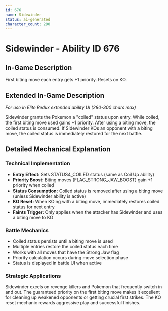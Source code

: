 ```yaml
---
id: 676
name: Sidewinder
status: ai-generated
character_count: 290
---
```


# Sidewinder - Ability ID 676

## In-Game Description
First biting move each entry gets +1 priority. Resets on KO.

## Extended In-Game Description
*For use in Elite Redux extended ability UI (280-300 chars max)*

Sidewinder grants the Pokemon a "coiled" status upon entry. While coiled, the first biting move used gains +1 priority. After using a biting move, the coiled status is consumed. If Sidewinder KOs an opponent with a biting move, the coiled status is immediately restored for the next battle.

## Detailed Mechanical Explanation

### Technical Implementation

- **Entry Effect:** Sets STATUS4_COILED status (same as Coil Up ability)
- **Priority Boost:** Biting moves (FLAG_STRONG_JAW_BOOST) gain +1 priority when coiled
- **Status Consumption:** Coiled status is removed after using a biting move (unless Sidewinder ability is active)
- **KO Reset:** When KOing with a biting move, immediately restores coiled status for next entry
- **Faints Trigger:** Only applies when the attacker has Sidewinder and uses a biting move to KO

### Battle Mechanics

- Coiled status persists until a biting move is used
- Multiple entries restore the coiled status each time
- Works with all moves that have the Strong Jaw flag
- Priority calculation occurs during move selection phase
- Status is displayed in battle UI when active

### Strategic Applications

Sidewinder excels on revenge killers and Pokemon that frequently switch in and out. The guaranteed priority on the first biting move makes it excellent for cleaning up weakened opponents or getting crucial first strikes. The KO reset mechanic rewards aggressive play and successful finishes.